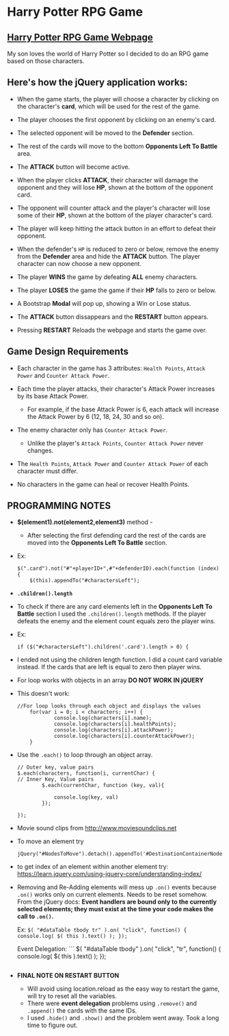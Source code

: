 # Harry Potter RPG Game
## [Harry Potter RPG Game Webpage](https://orlandocarnate.github.io/rpg-game/)

My son loves the world of Harry Potter so I decided to do an RPG game based on those characters.

## Here's how the jQuery application works:

* When the game starts, the player will choose a character by clicking on the character's **card**, which will be used for the rest of the game.

* The player chooses the first opponent by clicking on an enemy's card.

* The selected opponent will be moved to the **Defender** section.

* The rest of the cards will move to the bottom **Opponents Left To Battle** area.

* The **ATTACK** button will become active.

* When the player clicks **ATTACK**, their character will damage the opponent and they will lose **HP**, shown at the bottom of the opponent card.

* The opponent will counter attack and the player's character will lose some of their **HP**, shown at the bottom of the player character's card.

* The player will keep hitting the attack button in an effort to defeat their opponent.

* When the defender's `HP` is reduced to zero or below, remove the enemy from the **Defender** area and hide the **ATTACK** button. The player character can now choose a new opponent.

* The player **WINS** the game by defeating **ALL** enemy characters. 

* The player **LOSES** the game the game if their **HP** falls to zero or below.

* A Bootstrap **Modal** will pop up, showing a Win or Lose status.
* The **ATTACK** button dissappears and the **RESTART** button appears.
* Pressing **RESTART** Reloads the webpage and starts the game over.


## Game Design Requirements

* Each character in the game has 3 attributes: `Health Points`, `Attack Power` and `Counter Attack Power`.

* Each time the player attacks, their character's Attack Power increases by its base Attack Power. 
  * For example, if the base Attack Power is 6, each attack will increase the Attack Power by 6 (12, 18, 24, 30 and so on).

* The enemy character only has `Counter Attack Power`. 

    * Unlike the player's `Attack Points`, `Counter Attack Power` never changes.

* The `Health Points`, `Attack Power` and `Counter Attack Power` of each character must differ.

* No characters in the game can heal or recover Health Points. 

<!-- * A winning player must pick their characters wisely by first fighting an enemy with low `Counter Attack Power`. This will allow them to grind `Attack Power` and to take on enemies before they lose all of their `Health Points`. Healing options would mess with this dynamic.

* Your players should be able to win and lose the game no matter what character they choose. The challenge should come from picking the right enemies, not choosing the strongest player. -->


## PROGRAMMING NOTES

* **$(element1).not(element2,element3)** method - 
    * After selecting the first defending card the rest of the cards are moved into the **Opponents Left To Battle** section.

* Ex:
    ```
    $(".card").not("#"+playerID+",#"+defenderID).each(function (index) {
        $(this).appendTo("#charactersLeft");
    ```

* **`.children().length`** 
* To check if there are any card elements left in the **Opponents Left To Battle** section I used the `.children().length` methods. If the player defeats the enemy and the element count equals zero the player wins.

* Ex:
    ```
    if ($("#charactersLeft").children('.card').length > 0) {
    ```
* I ended not using the children length function. I did a count card variable instead. If the cards that are left is equal to zero then player wins.

* For loop works with objects in an array **DO NOT WORK IN jQUERY** 

* This doesn't work:

    ```
    //For loop looks through each object and displays the values
        for(var i = 0; i < characters; i++) {
                console.log(characters[i].name);
                console.log(characters[i].healthPoints);
                console.log(characters[i].attackPower);
                console.log(characters[i].counterAttackPower);
        }
    ```

* Use the `.each()` to loop through an object array.

    ```
    // Outer key, value pairs
    $.each(characters, function(i, currentChar) {
    // Inner Key, Value pairs
            $.each(currentChar, function (key, val){

                console.log(key, val)
            });

    });
    ```

* Movie sound clips from http://www.moviesoundclips.net

* To move an element try 
    ```
    jQuery("#NodesToMove").detach().appendTo('#DestinationContainerNode')
    ```

* to get index of an element within another element try:
    https://learn.jquery.com/using-jquery-core/understanding-index/



* Removing and Re-Adding elements will mess up `.on()` events because `.on()` works only on current elements. Needs to be reset somehow.
    From the jQuery docs: 
    **Event handlers are bound only to the currently selected elements; they must exist at the time your code makes the call to `.on()`.**

    Ex:
        ```
        $( "#dataTable tbody tr" ).on( "click", function() {
            console.log( $( this ).text() );
        });
        ```

    Event Delegation:
        ```
        $( "#dataTable tbody" ).on( "click", "tr", function() {
            console.log( $( this ).text() );
        });
    ```

* **FINAL NOTE ON RESTART BUTTON** 
    * Will avoid using location.reload as the easy way to restart the game, will try to reset all the variables.
    * There were **event delegation** problems using `.remove()` and `.append()` the cards with the same IDs. 
    * I used `.hide()` and `.show()` and the problem went away. Took a long time to figure out.